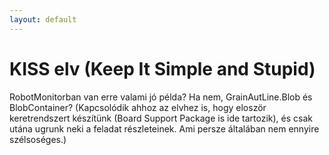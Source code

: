 ```yaml
---
layout: default
---
```


# KISS elv (Keep It Simple and Stupid)

RobotMonitorban van erre valami jó példa? Ha nem, GrainAutLine.Blob és BlobContainer?
(Kapcsolódik ahhoz az elvhez is, hogy eloször keretrendszert készítünk (Board Support Package is ide tartozik), és csak utána ugrunk neki a feladat részleteinek. Ami persze általában nem ennyire szélsoséges.)
